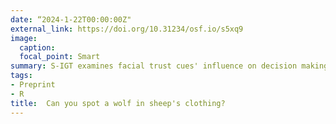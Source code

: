 ```yaml
---
date: “2024-1-22T00:00:00Z"
external_link: https://doi.org/10.31234/osf.io/s5xq9
image:
  caption:
  focal_point: Smart
summary: S-IGT examines facial trust cues' influence on decision making and learning.
tags:
- Preprint
- R
title:  Can you spot a wolf in sheep's clothing?
---
```

